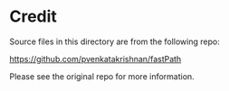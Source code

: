 # Credit

Source files in this directory are from the following repo:

https://github.com/pvenkatakrishnan/fastPath

Please see the original repo for more information.
